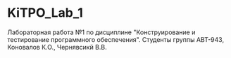 # KiTPO_Lab_1
Лабораторная работа №1 по дисциплине "Конструирование и тестирование программного обеспечения". Студенты группы АВТ-943, Коновалов К.О., Чернявсикй В.В.
